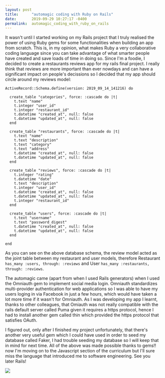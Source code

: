 ```yaml
---
layout: post
title:      "automagic coding with Ruby on Rails"
date:       2019-09-29 10:27:17 -0400
permalink:  automagic_coding_with_ruby_on_rails
---
```



It wasn't until I started working on my Rails project that I truly realised the power of using Ruby gems for some functionalities when building an app from scratch. This is, in my opinion, what makes Ruby a very collaborative coding language since you can take advantage of what smarter people have created and save loads of time in doing so. Since I'm a foodie, I decided to create a restaurants reviews app for my rails final project.
I really think that reviews are more important than ever nowdays and can have a significant impact on people's decissions so I decided that my app should circle around my reviews model:

```
ActiveRecord::Schema.define(version: 2019_09_14_141216) do

  create_table "categories", force: :cascade do |t|
    t.text "name"
    t.integer "user_id"
    t.integer "restaurant_id"
    t.datetime "created_at", null: false
    t.datetime "updated_at", null: false
  end

  create_table "restaurants", force: :cascade do |t|
    t.text "name"
    t.text "description"
    t.text "category"
    t.text "address"
    t.datetime "created_at", null: false
    t.datetime "updated_at", null: false
  end

  create_table "reviews", force: :cascade do |t|
    t.integer "rating"
    t.datetime "date"
    t.text "description"
    t.integer "user_id"
    t.datetime "created_at", null: false
    t.datetime "updated_at", null: false
    t.integer "restaurant_id"
  end

  create_table "users", force: :cascade do |t|
    t.text "username"
    t.text "password_digest"
    t.datetime "created_at", null: false
    t.datetime "updated_at", null: false
  end

end

```

As you can see on the above database schema, the review model acted as the joint table between my restaurant and user models, therefore Restaurant `has_many :users, through: :reviews` and User `has_many :restaurants, through: :reviews`.

The automagic came (apart from when I used Rails generators) when I used the Omniauth gem to implement social media login. Omniauth standardizes multi-provider authentication for web applications so I was able to have my users loging in via Facebook in just a few hours, which would have taken a lot more time if it wasn't for Omniauth. As I was developing my app I learnt, thanks to other colleagues, that Omiauth was not really compatible with the rails default server called Puma given it requires a https protocol, hence I had to install another gem called thin which provided the https protocol that satisfies OAuth.

I figured out, only after I finished my project unfortunately, that there's another very useful gem which I could have used in order to seed my database called Faker, I had trouble seeding my database so I will keep that in mind for next time. All of the above was made possible thanks to gems!! now I'm moving on to the Javascript section of the curriculum but I'll sure miss the language that introduced me to software engineering. See you later Rails!

![](http://i.imgur.com/6ipUqve.gif)


